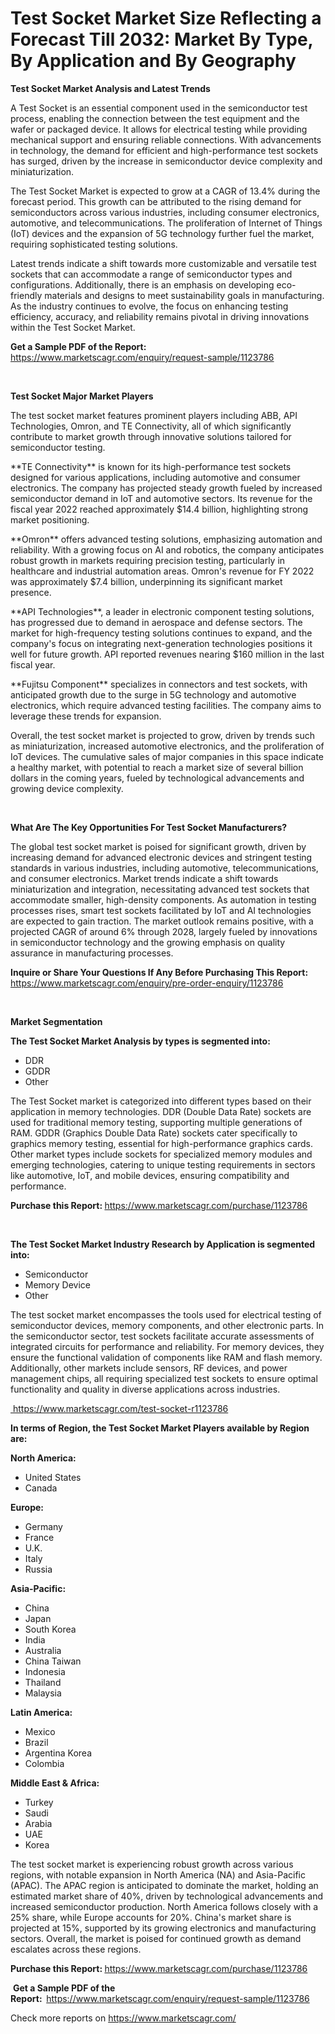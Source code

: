 <p><h1>Test Socket Market Size Reflecting a Forecast Till 2032: Market By Type, By Application and By Geography</h1></p><p><strong>Test Socket Market Analysis and Latest Trends</strong></p>
<p><p>A Test Socket is an essential component used in the semiconductor test process, enabling the connection between the test equipment and the wafer or packaged device. It allows for electrical testing while providing mechanical support and ensuring reliable connections. With advancements in technology, the demand for efficient and high-performance test sockets has surged, driven by the increase in semiconductor device complexity and miniaturization.</p><p>The Test Socket Market is expected to grow at a CAGR of 13.4% during the forecast period. This growth can be attributed to the rising demand for semiconductors across various industries, including consumer electronics, automotive, and telecommunications. The proliferation of Internet of Things (IoT) devices and the expansion of 5G technology further fuel the market, requiring sophisticated testing solutions.</p><p>Latest trends indicate a shift towards more customizable and versatile test sockets that can accommodate a range of semiconductor types and configurations. Additionally, there is an emphasis on developing eco-friendly materials and designs to meet sustainability goals in manufacturing. As the industry continues to evolve, the focus on enhancing testing efficiency, accuracy, and reliability remains pivotal in driving innovations within the Test Socket Market.</p></p>
<p><strong>Get a Sample PDF of the Report:&nbsp;</strong> <a href="https://www.marketscagr.com/enquiry/request-sample/1123786?utm_campaign=2138&utm_medium=2&utm_source=Github&utm_content=ia&utm_term=06022025&utm_id=test-socket">https://www.marketscagr.com/enquiry/request-sample/1123786</a></p>
<p>&nbsp;</p>
<p><strong>Test Socket Major Market Players</strong></p>
<p><p>The test socket market features prominent players including ABB, API Technologies, Omron, and TE Connectivity, all of which significantly contribute to market growth through innovative solutions tailored for semiconductor testing. </p><p>**TE Connectivity** is known for its high-performance test sockets designed for various applications, including automotive and consumer electronics. The company has projected steady growth fueled by increased semiconductor demand in IoT and automotive sectors. Its revenue for the fiscal year 2022 reached approximately $14.4 billion, highlighting strong market positioning.</p><p>**Omron** offers advanced testing solutions, emphasizing automation and reliability. With a growing focus on AI and robotics, the company anticipates robust growth in markets requiring precision testing, particularly in healthcare and industrial automation areas. Omron's revenue for FY 2022 was approximately $7.4 billion, underpinning its significant market presence.</p><p>**API Technologies**, a leader in electronic component testing solutions, has progressed due to demand in aerospace and defense sectors. The market for high-frequency testing solutions continues to expand, and the company's focus on integrating next-generation technologies positions it well for future growth. API reported revenues nearing $160 million in the last fiscal year.</p><p>**Fujitsu Component** specializes in connectors and test sockets, with anticipated growth due to the surge in 5G technology and automotive electronics, which require advanced testing facilities. The company aims to leverage these trends for expansion.</p><p>Overall, the test socket market is projected to grow, driven by trends such as miniaturization, increased automotive electronics, and the proliferation of IoT devices. The cumulative sales of major companies in this space indicate a healthy market, with potential to reach a market size of several billion dollars in the coming years, fueled by technological advancements and growing device complexity.</p></p>
<p>&nbsp;</p>
<p><strong>What Are The Key Opportunities For Test Socket Manufacturers?</strong></p>
<p><p>The global test socket market is poised for significant growth, driven by increasing demand for advanced electronic devices and stringent testing standards in various industries, including automotive, telecommunications, and consumer electronics. Market trends indicate a shift towards miniaturization and integration, necessitating advanced test sockets that accommodate smaller, high-density components. As automation in testing processes rises, smart test sockets facilitated by IoT and AI technologies are expected to gain traction. The market outlook remains positive, with a projected CAGR of around 6% through 2028, largely fueled by innovations in semiconductor technology and the growing emphasis on quality assurance in manufacturing processes.</p></p>
<p><strong>Inquire or Share Your Questions If Any Before Purchasing This Report:</strong> <a href="https://www.marketscagr.com/enquiry/pre-order-enquiry/1123786?utm_campaign=2138&utm_medium=2&utm_source=Github&utm_content=ia&utm_term=06022025&utm_id=test-socket">https://www.marketscagr.com/enquiry/pre-order-enquiry/1123786</a></p>
<p>&nbsp;</p>
<p><strong>Market Segmentation</strong></p>
<p><strong>The Test Socket Market Analysis by types is segmented into:</strong></p>
<p><ul><li>DDR</li><li>GDDR</li><li>Other</li></ul></p>
<p><p>The Test Socket market is categorized into different types based on their application in memory technologies. DDR (Double Data Rate) sockets are used for traditional memory testing, supporting multiple generations of RAM. GDDR (Graphics Double Data Rate) sockets cater specifically to graphics memory testing, essential for high-performance graphics cards. Other market types include sockets for specialized memory modules and emerging technologies, catering to unique testing requirements in sectors like automotive, IoT, and mobile devices, ensuring compatibility and performance.</p></p>
<p><strong>Purchase this Report:&nbsp;</strong><a href="https://www.marketscagr.com/purchase/1123786?utm_campaign=2138&utm_medium=2&utm_source=Github&utm_content=ia&utm_term=06022025&utm_id=test-socket">https://www.marketscagr.com/purchase/1123786</a></p>
<p>&nbsp;</p>
<p><strong>The Test Socket Market Industry Research by Application is segmented into:</strong></p>
<p><ul><li>Semiconductor</li><li>Memory Device</li><li>Other</li></ul></p>
<p><p>The test socket market encompasses the tools used for electrical testing of semiconductor devices, memory components, and other electronic parts. In the semiconductor sector, test sockets facilitate accurate assessments of integrated circuits for performance and reliability. For memory devices, they ensure the functional validation of components like RAM and flash memory. Additionally, other markets include sensors, RF devices, and power management chips, all requiring specialized test sockets to ensure optimal functionality and quality in diverse applications across industries.</p></p>
<p><a href="https://www.marketscagr.com/test-socket-r1123786?utm_campaign=2138&utm_medium=2&utm_source=Github&utm_content=ia&utm_term=06022025&utm_id=test-socket">&nbsp;https://www.marketscagr.com/test-socket-r1123786</a></p>
<p><strong>In terms of Region, the Test Socket Market Players available by Region are:</strong></p>
<p>
    <p> <strong> North America: </strong>
        <ul>
            <li>United States</li>
            <li>Canada</li>
        </ul>
        </p> 
    <p> <strong> Europe: </strong>
        <ul>
            <li>Germany</li>
            <li>France</li>
            <li>U.K.</li>
            <li>Italy</li>
            <li>Russia</li>
        </ul>
        </p> 
    <p> <strong> Asia-Pacific: </strong>
        <ul>
            <li>China</li>
            <li>Japan</li>
            <li>South Korea</li>
            <li>India</li>
            <li>Australia</li>
            <li>China Taiwan</li>
            <li>Indonesia</li>
            <li>Thailand</li>
            <li>Malaysia</li>
        </ul>
        </p> 
    <p> <strong> Latin America: </strong>
        <ul>
            <li>Mexico</li>
            <li>Brazil</li>
            <li>Argentina Korea</li>
            <li>Colombia</li>
        </ul>
        </p> 
    <p> <strong> Middle East & Africa: </strong>
        <ul>
            <li>Turkey</li>
            <li>Saudi</li>
            <li>Arabia</li>
            <li>UAE</li>
            <li>Korea</li>
        </ul>
    </p>
    </p>
<p><p>The test socket market is experiencing robust growth across various regions, with notable expansion in North America (NA) and Asia-Pacific (APAC). The APAC region is anticipated to dominate the market, holding an estimated market share of 40%, driven by technological advancements and increased semiconductor production. North America follows closely with a 25% share, while Europe accounts for 20%. China's market share is projected at 15%, supported by its growing electronics and manufacturing sectors. Overall, the market is poised for continued growth as demand escalates across these regions.</p></p>
<p><strong>Purchase this Report: </strong><a href="https://www.marketscagr.com/purchase/1123786?utm_campaign=2138&utm_medium=2&utm_source=Github&utm_content=ia&utm_term=06022025&utm_id=test-socket">https://www.marketscagr.com/purchase/1123786</a></p>
<p>&nbsp;<strong>Get a Sample PDF of the Report:&nbsp;&nbsp;</strong><a href="https://www.marketscagr.com/enquiry/request-sample/1123786?utm_campaign=2138&utm_medium=2&utm_source=Github&utm_content=ia&utm_term=06022025&utm_id=test-socket">https://www.marketscagr.com/enquiry/request-sample/1123786</a></p>
<p><strong></strong></p>
<p>Check more reports on <a href="https://www.marketscagr.com/?utm_campaign=2138&utm_medium=2&utm_source=Github&utm_content=ia&utm_term=06022025&utm_id=test-socket">https://www.marketscagr.com/</a></p>